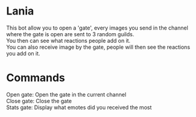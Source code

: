 # Lania

This bot allow you to open a 'gate', every images you send in the channel where the gate is open are sent to 3 random guilds.<br/>
You then can see what reactions people add on it.<br/>
You can also receive image by the gate, people will then see the reactions you add on it.<br/>

# Commands

Open gate: Open the gate in the current channel<br/>
Close gate: Close the gate<br/>
Stats gate: Display what emotes did you received the most<br/>
